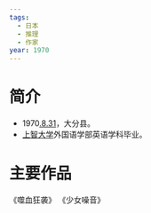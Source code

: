 ```yaml
---
tags:
  - 日本
  - 推理
  - 作家
year: 1970
---
```

# 简介

- 1970[.8.31](2024-08-31.md)，大分县。
- [上智大学](上智大学.md)外国语学部英语学科毕业。
# 主要作品

《噬血狂袭》
《少女噪音》